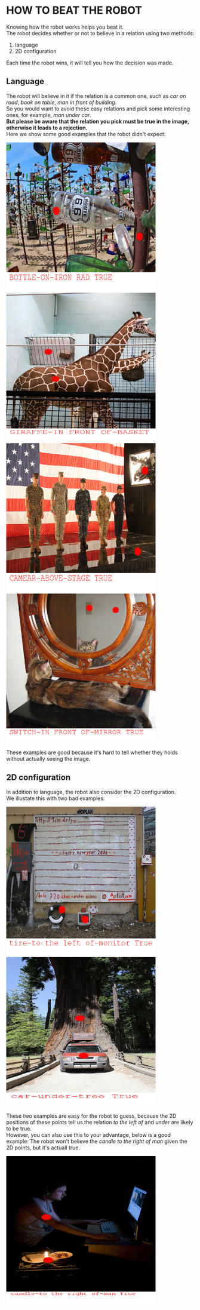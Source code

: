 HOW TO BEAT THE ROBOT
=====================

Knowing how the robot works helps you beat it.  
The robot decides whether or not to believe in a relation using two methods:
1. language 
2. 2D configuration

Each time the robot wins, it will tell you how the decision was made.

## Language

The robot will believe in it if the relation is a common one, such as *car on road*, *book on table*, *man in front of building*.   
So you would want to avoid these easy relations and pick some interesting ones, for example, *man under car*.  
**But please be aware that the relation you pick must be true in the image, otherwise it leads to a rejection.**  
Here we show some good examples that the robot didn't expect:

<img src="bottle-on-iron.png" width=400 height=400 />
<img src="giraffe-in-front-of-basket.png" width=400 height=400 />
<img src="camera-above-stage.png" width=400 height=400 />
<img src="switch-in-front-of-mirror.png" width=400 height=400 />

These examples are good because it's hard to tell whether they holds without actually seeing the image.


## 2D configuration

In addition to language, the robot also consider the 2D configuration.  
We illustate this with two bad examples:

<img src="tire-to-the-left-of-monitor.png" width=400 height=400 />
<img src="car-under-tree.png" width=400 height=400 />

These two examples are easy for the robot to guess, because the 2D positions of these points tell us the relation *to the left of* and *under* are likely to be true.  
However, you can also use this to your advantage, below is a good example: The robot won't believe the *candle to the right of man* given the 2D points, but it's actuall true.

<img src="candle-to-the-right-of-man.png" width=400 height=400 />
